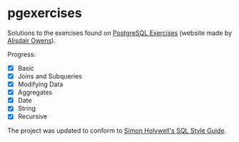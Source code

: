 # pgexercises

Solutions to the exercises found on [PostgreSQL Exercises](https://pgexercises.com/) (website made by [Alisdair Owens](https://www.zaltys.net/)).

Progress:

- [X] Basic
- [X] Joins and Subqueries
- [X] Modifying Data
- [X] Aggregates
- [X] Date
- [X] String
- [X] Recursive

The project was updated to conform to [Simon Holywell's SQL Style Guide](https://www.sqlstyle.guide/).

